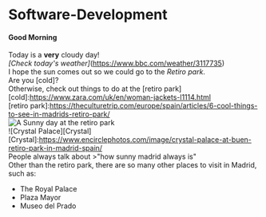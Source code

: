 # Software-Development
#### Good Morning  
Today is a **very** cloudy day!  
_[Check today's weather]_(https://www.bbc.com/weather/3117735)  
I hope the sun comes out so we could go to the _Retiro park_.  
Are you [cold]?  
Otherwise, check out things to do at the [retiro park]  
[cold]:https://www.zara.com/uk/en/woman-jackets-l1114.html  
[retiro park]:https://theculturetrip.com/europe/spain/articles/6-cool-things-to-see-in-madrids-retiro-park/  
![A Sunny day at the retiro park](http://es.fanpop.com/clubs/madrid/images/6284833/title/madrid-retiro-park-photo)  
![Crystal Palace][Crystal]  
[Crystal]:https://www.encirclephotos.com/image/crystal-palace-at-buen-retiro-park-in-madrid-spain/  
People always talk about >"how sunny madrid always is"  
Other than the retiro park, there are so many other places to visit in Madrid, such as:  
* The Royal Palace
* Plaza Mayor
* Museo del Prado
